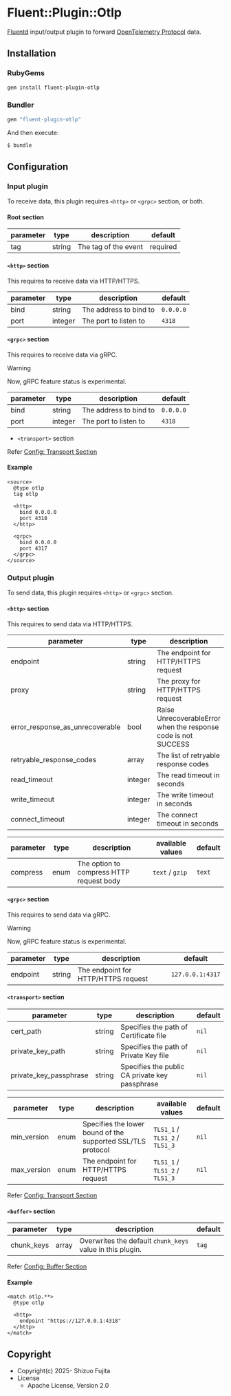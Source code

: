 # Fluent::Plugin::Otlp

[Fluentd](https://fluentd.org/) input/output plugin to forward [OpenTelemetry Protocol](https://github.com/open-telemetry/opentelemetry-proto) data.

## Installation

### RubyGems

```sh
gem install fluent-plugin-otlp
```

### Bundler

```ruby
gem "fluent-plugin-otlp"
```

And then execute:

```sh
$ bundle
```

## Configuration

### Input plugin

To receive data, this plugin requires `<http>` or `<grpc>` section, or both.

#### Root section

| parameter | type   | description          | default  |
|-----------|--------|----------------------|----------|
| tag       | string | The tag of the event | required |

#### `<http>` section

This requires to receive data via HTTP/HTTPS.

| parameter | type    | description            | default   |
|-----------|---------|------------------------|-----------|
| bind      | string  | The address to bind to | `0.0.0.0` |
| port      | integer | The port to listen to  | `4318`    |

#### `<grpc>` section

This requires to receive data via gRPC.

> [!WARNING]
> Now, gRPC feature status is experimental.

| parameter | type    | description            | default   |
|-----------|---------|------------------------|-----------|
| bind      | string  | The address to bind to | `0.0.0.0` |
| port      | integer | The port to listen to  | `4318`    |

* `<transport>` section

Refer [Config: Transport Section](https://docs.fluentd.org/configuration/transport-section)

#### Example

```
<source>
  @type otlp
  tag otlp

  <http>
    bind 0.0.0.0
    port 4318
  </http>

  <grpc>
    bind 0.0.0.0
    port 4317
  </grpc>
</source>
```

### Output plugin

To send data, this plugin requires `<http>` or `<grpc>` section.

#### `<http>` section

This requires to send data via HTTP/HTTPS.

| parameter                       | type    | description                                                    | default                 |
|---------------------------------|---------|----------------------------------------------------------------|-------------------------|
| endpoint                        | string  | The endpoint for HTTP/HTTPS request                            | `http://127.0.0.1:4318` |
| proxy                           | string  | The proxy for HTTP/HTTPS request                               | `nil`                   |
| error_response_as_unrecoverable | bool    | Raise UnrecoverableError when the response code is not SUCCESS | `true`                  |
| retryable_response_codes        | array   | The list of retryable response codes                           | `nil`                   |
| read_timeout                    | integer | The read timeout in seconds                                    | `60`                    |
| write_timeout                   | integer | The write timeout in seconds                                   | `60`                    |
| connect_timeout                 | integer | The connect timeout in seconds                                 | `60`                    |

| parameter | type   | description                               | available values | default |
|-----------|--------|-------------------------------------------|------------------|---------|
| compress  | enum   | The option to compress HTTP request body  | `text` / `gzip`  | `text`  |

#### `<grpc>` section

This requires to send data via gRPC.

> [!WARNING]
> Now, gRPC feature status is experimental.

| parameter                       | type    | description                                                    | default          |
|---------------------------------|---------|----------------------------------------------------------------|------------------|
| endpoint                        | string  | The endpoint for HTTP/HTTPS request                            | `127.0.0.1:4317` |

#### `<transport>` section

| parameter              | type    | description                                    | default |
|------------------------|---------|------------------------------------------------|---------|
| cert_path              | string  | Specifies the path of Certificate file         | `nil`   |
| private_key_path       | string  | Specifies the path of Private Key file         | `nil`   |
| private_key_passphrase | string  | Specifies the public CA private key passphrase | `nil`   |

| parameter   | type | description                                                 | available values               | default |
|-------------|------|-------------------------------------------------------------|--------------------------------|---------|
| min_version | enum | Specifies the lower bound of the supported SSL/TLS protocol | `TLS1_1` / `TLS1_2` / `TLS1_3` | `nil`   |
| max_version | enum | The endpoint for HTTP/HTTPS request                         | `TLS1_1` / `TLS1_2` / `TLS1_3` | `nil`   |

Refer [Config: Transport Section](https://docs.fluentd.org/configuration/transport-section)

#### `<buffer>` section

| parameter  | type   | description                                               | default |
|------------|--------|-----------------------------------------------------------|---------|
| chunk_keys | array  | Overwrites the default `chunk_keys` value in this plugin. | `tag`   |

Refer [Config: Buffer Section](https://docs.fluentd.org/configuration/buffer-section)

#### Example

```
<match otlp.**>
  @type otlp

  <http>
    endpoint "https://127.0.0.1:4318"
  </http>
</match>
```

## Copyright

* Copyright(c) 2025- Shizuo Fujita
* License
  * Apache License, Version 2.0

